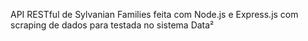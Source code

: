 API RESTful de Sylvanian Families feita com Node.js e Express.js com scraping de dados para testada no sistema Data²
